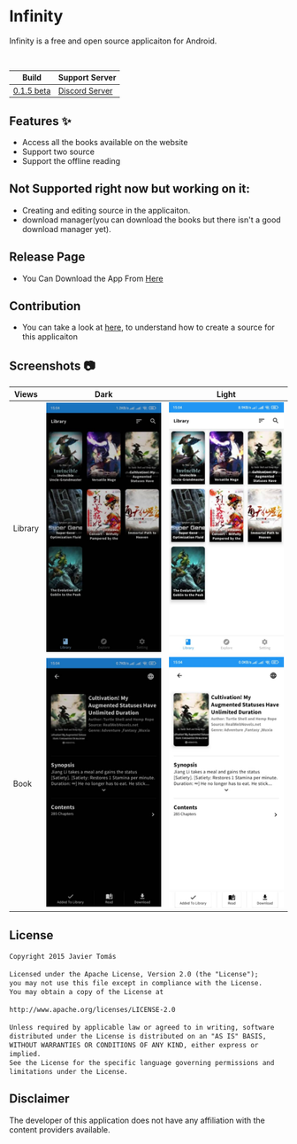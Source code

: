 # Infinity

Infinity is a free and open source applicaiton for Android.

<br>

| Build | Support Server |
|-------|---------|
| [0.1.5 beta](https://github.com/kazemcodes/Infinity/releases/tag/v0.1.5) | [Discord Server](https://discord.gg/HBU6zD8c5v) |

## Features :sparkles:

- Access all the books available on the website
- Support two source
- Support the offline reading


## Not Supported right now but working on it:

- Creating and editing source in the applicaiton.
- download manager(you can download the books but there isn't a good download manager yet).


## Release Page

- You Can Download the App From [Here](https://github.com/kazemcodes/Infinity/releases)

## Contribution
- You can take a look at [here](https://github.com/kazemcodes/Infinity/blob/master/how_to_make_a_source_guide.md), to understand how to create a source for this applicaiton 


## Screenshots :camera:

| Views    | Dark                                                       | Light                                                        |
| -------- | ---------------------------------------------------------- | ------------------------------------------------------------ |
| Library  | ![library_view_dark](screenshots/library-dark.jpeg)         | ![library_view_light](/screenshots/library-light.jpeg)         |
| Book     | ![book_view_dark](screenshots/detail-dark.jpeg)               | ![book_view_light](screenshots/detail-light.jpeg)               |

## License

    Copyright 2015 Javier Tomás

    Licensed under the Apache License, Version 2.0 (the "License");
    you may not use this file except in compliance with the License.
    You may obtain a copy of the License at

    http://www.apache.org/licenses/LICENSE-2.0

    Unless required by applicable law or agreed to in writing, software
    distributed under the License is distributed on an "AS IS" BASIS,
    WITHOUT WARRANTIES OR CONDITIONS OF ANY KIND, either express or implied.
    See the License for the specific language governing permissions and
    limitations under the License.

## Disclaimer

The developer of this application does not have any affiliation with the content providers available.
